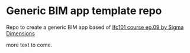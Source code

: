# Generic BIM app template repo

Repo to create a generic BIM app based of [Ifc101 course ep.09 by Sigma Dimensions](https://github.com/myoualid/ifc-101-course)

more text to come. 
